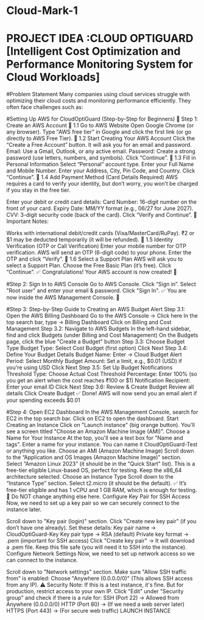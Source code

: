 # Cloud-Mark-1

# PROJECT IDEA :CLOUD OPTIGUARD [Intelligent Cost Optimization and Performance Monitoring System for Cloud Workloads]

#Problem Statement
Many companies using cloud services struggle with optimizing their cloud costs and monitoring performance efficiently. They often face challenges such as:

#Setting Up AWS for CloudOptiGuard (Step-by-Step for Beginners)
🔹 Step 1: Create an AWS Account
📌 1.1 Go to AWS Website
Open Google Chrome (or any browser).
Type "AWS free tier" in Google and click the first link (or go directly to AWS Free Tier).
📌 1.2 Start Creating Your AWS Account
Click the “Create a Free Account” button.
It will ask you for an email and password.
Email: Use a Gmail, Outlook, or any active email.
Password: Create a strong password (use letters, numbers, and symbols).
Click “Continue”.
📌 1.3 Fill in Personal Information
Select “Personal” account type.
Enter your Full Name and Mobile Number.
Enter your Address, City, Pin Code, and Country.
Click “Continue”.
📌 1.4 Add Payment Method (Card Details Required)
AWS requires a card to verify your identity, but don’t worry, you won’t be charged if you stay in the free tier.

Enter your debit or credit card details:
Card Number: 16-digit number on the front of your card.
Expiry Date: MM/YY format (e.g., 06/27 for June 2027).
CVV: 3-digit security code (back of the card).
Click “Verify and Continue”.
📝 Important Notes:

Works with international debit/credit cards (Visa/MasterCard/RuPay).
₹2 or $1 may be deducted temporarily (it will be refunded).
📌 1.5 Identity Verification (OTP or Call Verification)
Enter your mobile number for OTP verification.
AWS will send an OTP (6-digit code) to your phone.
Enter the OTP and click “Verify”.
📌 1.6 Select a Support Plan
AWS will ask you to select a Support Plan.
Choose the Free Basic Plan (it’s free).
Click “Continue”.
✅ Congratulations! Your AWS account is now created! 🎉

#Step 2: Sign In to AWS Console
Go to AWS Console.
Click “Sign in”.
Select "Root user" and enter your email & password.
Click "Sign In".
✅ You are now inside the AWS Management Console. 🎉

#Step 3:  Step-by-Step Guide to Creating an AWS Budget Alert
Step 3.1: Open the AWS Billing Dashboard
Go to the AWS Console → Click here
In the top search bar, type → Billing Dashboard
Click on Billing and Cost Management
Step 3.2: Navigate to AWS Budgets
In the left-hand sidebar, find and click Budgets (under Billing and Cost Management)
On the Budgets page, click the blue "Create a Budget" button
Step 3.3: Choose Budget Type
Budget Type: Select Cost Budget (first option)
Click Next
Step 3.4: Define Your Budget Details
Budget Name: Enter → Cloud Budget Alert
Period: Select Monthly
Budget Amount: Set a limit, e.g.,
$0.01 (USD) if you're using USD
Click Next
Step 3.5: Set Up Budget Notifications
Threshold Type: Choose Actual Cost
Threshold Percentage: Enter 100% (so you get an alert when the cost reaches ₹100 or $1)
Notification Recipient: Enter your email ID
Click Next
Step 3.6: Review & Create Budget
Review all details
Click Create Budget
✅ Done! AWS will now send you an email alert if your spending exceeds $0.01

#Step 4: Open EC2 Dashboard
In the AWS Management Console, search for EC2 in the top search bar.
Click on EC2 to open the dashboard.
Start Creating an Instance
Click on "Launch instance" (big orange button).
You'll see a screen titled "Choose an Amazon Machine Image (AMI)".
Choose a Name for Your Instance
At the top, you'll see a text box for "Name and tags".
Enter a name for your instance. You can name it CloudOptiGuard-Test or anything you like.
Choose an AMI (Amazon Machine Image)
Scroll down to the “Application and OS Images (Amazon Machine Image)” section.
Select “Amazon Linux 2023” (it should be in the "Quick Start" list).
This is a free-tier eligible Linux-based OS, perfect for testing.
Keep the x86_64 architecture selected.
Choose an Instance Type
Scroll down to the “Instance Type” section.
Select t2.micro (it should be the default).
✅ It’s free-tier eligible and has 1 vCPU and 1 GB RAM, which is enough for testing.
🔹 Do NOT change anything else here.
Configure Key Pair for SSH Access
Now, we need to set up a key pair so we can securely connect to the instance later.

Scroll down to "Key pair (login)" section.
Click "Create new key pair" (if you don’t have one already).
Set these details:
Key pair name → CloudOptiGuard-Key
Key pair type → RSA (default)
Private key format → .pem (important for SSH access)
Click "Create key pair" → It will download a .pem file.
Keep this file safe (you will need it to SSH into the instance).
Configure Network Settings
Now, we need to set up network access so we can connect to the instance.

Scroll down to "Network settings" section.
Make sure "Allow SSH traffic from" is enabled:
Choose "Anywhere (0.0.0.0/0)" (This allows SSH access from any IP).
⚠️ Security Note: If this is a test instance, it's fine. But for production, restrict access to your own IP.
Click "Edit" under "Security group" and check if there is a rule for:
SSH (Port 22) → Allowed from Anywhere (0.0.0.0/0)
HTTP (Port 80) → (If we need a web server later)
HTTPS (Port 443) → (For secure web traffic)
LAUNCH INSTANCE


